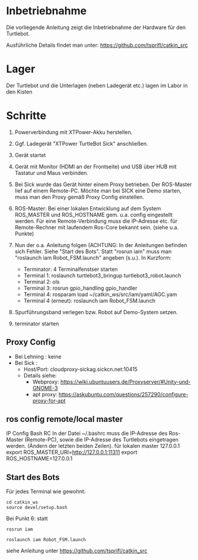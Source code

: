 # Inbetriebnahme

Die vorliegende Anleitung zeigt die Inbetriebnahme der Hardware für den Turtlebot.

Ausführliche Details findet man unter: 
https://github.com/tsprifl/catkin_src

# Lager
Der Turtlebot und die Unterlagen (neben Ladegerät etc.) lagen im Labor in den Kisten <todo>
# Schritte

1. Powerverbindung mit XTPower-Akku herstellen.
2. Ggf. Ladegerät "XTPower TurtleBot Sick" anschließen.
3. Gerät startet
4. Gerät mit Monitor (HDMI an der Frontseite) und USB über HUB mit Tastatur und Maus verbinden.
5. Bei Sick wurde das Gerät hinter einem Proxy betrieben. Der ROS-Master lief auf einem Remote-PC.
   Möchte man bei SICK eine Demo starten, muss man den Proxy gemäß Proxy Config einstellen.
6. ROS-Master: Bei einer lokalen Entwicklung auf dem System ROS_MASTER und ROS_HOSTNAME gem. u.a. config eingestellt werden.
   Für eine Remote-Verbindung muss die IP-Adresse etc. für Remote-Rechner mit laufendem Ros-Core bekannt sein.
   (siehe u.a. Punkte)
7. Nun der o.a. Anleitung folgen (ACHTUNG: In der Anleitungen befinden sich Fehler. Siehe "Start des Bots". Statt
   "rosrun iam" muss man "roslaunch iam Robot_FSM.launch" angeben (s.u.).
   In Kurzform:
   * Terminator: 4 Terminalfenstser starten
   * Terminal 1: roslaunch turtlebot3_bringup turtlebot3_robot.launch
   * Terminal 2: ols
   * Terminal 3: rosrun gpio_handling gpio_handler
   * Terminal 4: rosparam load ~/catkin_ws/src/iam/yaml/AGC.yam
   * Terminal 4 (erneut): roslaunch iam Robot_FSM.launch
   
8. Spurführungsband verlegen bzw. Robot auf Demo-System setzen.
9. terminator starten

## Proxy Config
* Bei Lehning : keine
* Bei Sick : 
  * Host/Port: cloudproxy-sickag.sickcn.net:10415 
  * Details siehe:
    * Webproxy: https://wiki.ubuntuusers.de/Proxyserver/#Unity-und-GNOME-3
    * apt proxy: https://askubuntu.com/questions/257290/configure-proxy-for-apt
    
## ros config remote/local master
IP Config Bash RC
In der Datei ~/.bashrc muss die IP-Adresse des Ros-Master (Remote-PC), sowie die IP-Adresse des Turtlebots eingetragen werden. (Ändern der letzten beiden Zeilen).
für lokalen master 127.0.0.1
export ROS_MASTER_URI=http://127.0.0.1:11311
export ROS_HOSTNAME=127.0.0.1

## Start des Bots

Für jedes Terminal wie gewohnt:
```console
cd catkin_ws
source devel/setup.bash
```

Bei Punkt 6:
statt
```console
rosrun iam
```
```console
roslaunch iam Robot_FSM.launch
```

siehe Anleitung unter 
https://github.com/tsprifl/catkin_src


